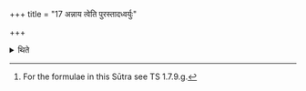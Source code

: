 +++
title = "17 अन्नाय त्वेति पुरस्तादध्वर्युः"

+++

<details><summary>थिते</summary>

17. From the east the Adhvaryu with annāya tvā; from the south the Brahman with annādyāya tvā; from the west the Hotr̥ with vājāya tvā; (and) from the north the Udgātr with vājajityāyai tvā.[^1]   

[^1]: For the formulae in this Sūtra see TS 1.7.9.g.  
</details>

